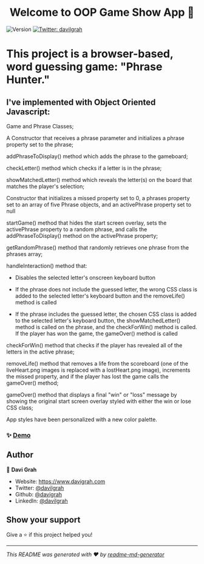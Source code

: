 <h1 align="center">Welcome to OOP Game Show App 👋</h1>
<p>
  <img alt="Version" src="https://img.shields.io/badge/version-1.0-blue.svg?cacheSeconds=2592000" />
  <a href="https://twitter.com/davilgrah" target="_blank">
    <img alt="Twitter: davilgrah" src="https://img.shields.io/twitter/follow/davilgrah.svg?style=social" />
  </a>
</p>

<h1>This project is a browser-based, word guessing game: &#34;Phrase Hunter.&#34</h1>
<h2>I've implemented with Object Oriented Javascript:</h2>
<p>Game and Phrase Classes;</p>
<p>A Constructor that receives a phrase parameter and initializes a phrase property set to the phrase;</p>
<p> addPhraseToDisplay() method which adds the phrase to the gameboard;</p>
<p> checkLetter() method which checks if a letter is in the phrase;</p>
<p> showMatchedLetter() method which reveals the letter(s) on the board that matches the player's selection;</p>
<p> Constructor that initializes a missed property set to 0, a phrases property set to an array of five Phrase objects, and an activePhrase property set to null</p>
<p> startGame() method that hides the start screen overlay, sets the activePhrase property to a random phrase, and calls the addPhraseToDisplay() method on the activePhrase property;</p>
<p> getRandomPhrase() method that randomly retrieves one phrase from the phrases array;</p>
<p> handleInteraction() method that:

- Disables the selected letter's onscreen keyboard button

- If the phrase does not include the guessed letter, the wrong CSS class is added to the selected letter's keyboard button and the removeLife() method is called

- If the phrase includes the guessed letter, the chosen CSS class is added to the selected letter's keyboard button, the showMatchedLetter() method is called on the phrase, and the checkForWin() method is called. If the player has won the game, the gameOver() method is called</p>
<p> checkForWin() method that checks if the player has revealed all of the letters in the active phrase;</p>
<p>removeLife() method that removes a life from the scoreboard (one of the liveHeart.png images is replaced with a lostHeart.png image), increments the missed property, and if the player has lost the game calls the gameOver() method;</p>
<p>gameOver() method that displays a final "win" or "loss" message by showing the original start screen overlay styled with either the win or lose CSS class;</p>
<p>App styles have been personalized with a new color palette.</p>

### ✨ [Demo](https://oop-game-show-app.vercel.app)

## Author

👤 **Davi Grah**

* Website: https://www.davigrah.com
* Twitter: [@davilgrah](https://twitter.com/davilgrah)
* Github: [@davigrah](https://github.com/davigrah)
* LinkedIn: [@davilgrah](https://linkedin.com/in/davilgrah)

## Show your support

Give a ⭐️ if this project helped you!

***
_This README was generated with ❤️ by [readme-md-generator](https://github.com/kefranabg/readme-md-generator)_
